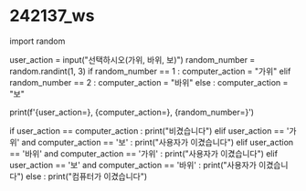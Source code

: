 # 242137_ws
import random

user_action = input("선택하시오(가위, 바위, 보)")
random_number = random.randint(1, 3)
if random_number == 1 :
    computer_action = "가위"
elif random_number == 2 :
    computer_action = "바위"
else :
    computer_action = "보"

print(f'{user_action=}, {computer_action=}, {random_number=}')

if user_action == computer_action :
    print("비겼습니다")
elif user_action == '가위' and computer_action == '보' :
    print("사용자가 이겼습니다")
elif user_action == '바위' and computer_action == '가위' :
    print("사용자가 이겼습니다")
elif user_action == '보' and computer_action == '바위' :
    print("사용자가 이겼습니다")
else :
    print("컴퓨터가 이겼습니다")
